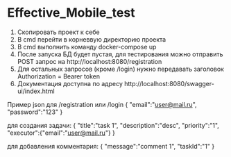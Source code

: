 # Effective_Mobile_test

1. Скопировать проект к себе
2. В cmd перейти в корневвую директорию проекта
3. В cmd выполнить команду
   docker-compose up
4. После запуска БД будет пустая, для тестирования можно отправить POST запрос на http://localhost:8080/registration
5. Для остальных запросов (кроме /login) нужно передавать заголовок Authorization = Bearer token
6. Документация доступна по адресу http://localhost:8080/swagger-ui/index.html

Пример json 
для /registration или /login 
{
    "email":"user@mail.ru",
    "password":"123"
}

для создания задачи: 
{
    "title":"task 1",
    "description":"desc",
    "priority":"1",
    "executor":{"email":"user@mail.ru"}
}

для добавления комментария:
{
    "message":"comment 1",
    "taskId":"1"
}
